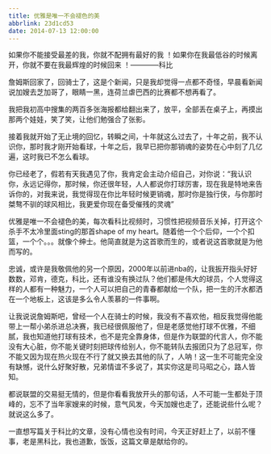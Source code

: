```yaml
---
title: 优雅是唯一不会褪色的美
abbrlink: 23d1cd53
date: 2014-07-13 12:00:00
---
```


如果你不能接受最差的我，你就不配拥有最好的我 ！如果你在我最低谷的时候离开，你就不要在我最辉煌的时候回来 ！————科比

詹姆斯回家了，回骑士了，这是个新闻，只是我却觉得一点都不奇怪，早晨看新闻说加嫂去芝加哥了，眼睛一黑，连荷兰虐巴西的比赛都不想再看了。

我把我初高中搜集的两百多张海报都给翻出来了，放平，全部丢在桌子上，再摸出那两个娃娃，笑了笑，让他们勉强合了张影。

接着我就开始了无止境的回忆，转瞬之间，十年就这么过去了，十年之前，我不认识你，那时我才刚开始看球，十年之后，我早已把你那销魂的姿势在心中刻了几亿遍，这时我已不怎么看球。

你已经老了，假若有天我遇见了你，我肯定会主动介绍自己，对你说：“我认识你，永远记得你，那时候，你还很年轻，人人都说你打球厉害，现在我是特地来告诉你的，对我来说，我觉得现在你比年轻时候更销魂，那时你是独行侠，与你那时桀骜不驯的球风相比，我更爱你现在备受催残的灵魂”

优雅是唯一不会褪色的美，每次看科比视频时，习惯性把视频音乐关掉，打开这个杀手不太冷里面sting的那首shape of my heart。随着他一个个后仰，一个个扣篮，一个个。。。就像个绅士。他简直就是为这首歌而生的，或者说这首歌就是为他而写的。

忠诚，或许是我敬佩他的另一个原因，2000年以前进nba的，让我扳开指头好好数数，邓肯，德克，科比，还有谁没有换过队？他们都是伟大的球员，个人觉得这样的人都有一种魅力，一个人可以把自己的青春都献给一个队，把一生的汗水都洒在一个地板上，这该是多么令人羡慕的一件事啊。

让我说说詹姆斯吧，曾经一个人在骑士的时候，我没有不喜欢他，相反我觉得他能带上一帮小弟杀进总决赛，我已经很佩服他了，但是老感觉他打球不优雅，不细腻，我也知道他打球有技术，也不是完全靠身体，但是作为联盟的代言人，你不能没有大心脏，你不能关键时刻把球传给别人，你不能转队去报团只为了总冠军，你不能又因为现在热火现在不行了就又换去其他的队了，人呐！这一生不可能完全没有缺憾，说什么好聚好散，兄弟情谊不多说了，其实你这是司马昭之心，路人皆知。

都说联盟的交易挺无情的，但是你看看我放开头的那句话，人不可能一生都处于顶峰的，忘不了当年家嫂来的时候，意气风发，今天加嫂也走了，还能说些什么呢？就说这么多了。

一直想写篇关于科比的文章，没有心情也没有时间，今天正好赶上了，以前不懂事，老是黑科比，我也道歉，饭饭，这篇文章是献给你的。
